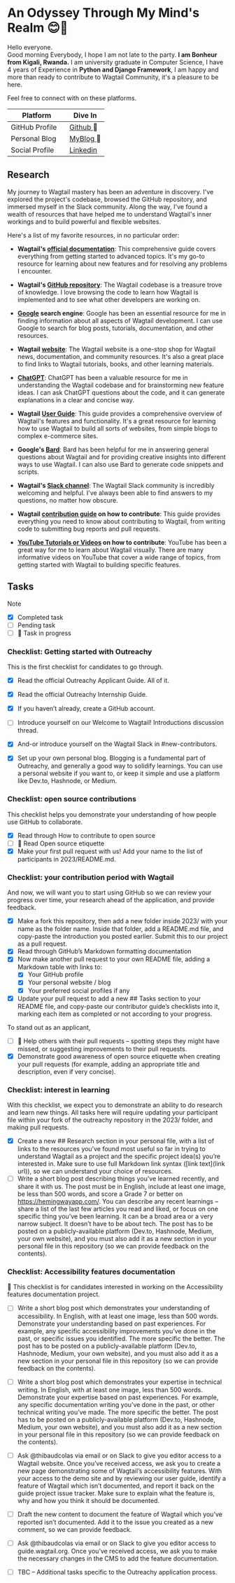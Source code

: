 # An Odyssey Through My Mind's Realm 😊🚀
Hello everyone.<br>
Good morning Everybody, I hope I am not late to the party. **I am Bonheur from Kigali, Rwanda.** I am university graduate in Computer Science, I have 4 years of Experience in **Python and Django Framework**, I am happy and more than ready to contribute to Wagtail Community, it's a pleasure to be here.

Feel free to connect with on these platforms.

| Platform                         | Dive In                                                     |
|----------------------------------|-------------------------------------------------------------|
| GitHub Profile&nbsp;&nbsp;&nbsp; | [Github ](https://github.com/Bonheur773)  🚀  |
| Personal Blog&nbsp;&nbsp;&nbsp;  | [MyBlog  ](https://bonheur.hashnode.dev/) 📝   |
| Social Profile&nbsp;&nbsp;&nbsp; | [Linkedin ](https://www.linkedin.com/in/ngezayo-bonheur-b35411183/)  |


## Research

My journey to Wagtail mastery has been an adventure in discovery. I've explored the project's codebase, browsed the GitHub repository, and immersed myself in the Slack community. Along the way, I've found a wealth of resources that have helped me to understand Wagtail's inner workings and to build powerful and flexible websites.

Here's a list of my favorite resources, in no particular order:

- **Wagtail's [official documentation](https://docs.wagtail.org/en/stable/getting_started/index.html)**: This comprehensive guide covers everything from getting started to advanced topics. It's my go-to resource for learning about new features and for resolving any problems I encounter. 

- **Wagtail's [GitHub repository](https://github.com/wagtail/wagtail)**: The Wagtail codebase is a treasure trove of knowledge. I love browsing the code to learn how Wagtail is implemented and to see what other developers are working on.

- **[Google](https://google.com) search engine**: Google has been an essential resource for me in finding information about all aspects of Wagtail development. I can use Google to search for blog posts, tutorials, documentation, and other resources.

- **Wagtail [website](https://wagtail.org/)**: The Wagtail website is a one-stop shop for Wagtail news, documentation, and community resources. It's also a great place to find links to Wagtail tutorials, books, and other learning materials.

- **[ChatGPT](https://chat.openai.com)**: ChatGPT has been a valuable resource for me in understanding the Wagtail codebase and for brainstorming new feature ideas. I can ask ChatGPT questions about the code, and it can generate explanations in a clear and concise way.

- **Wagtail [User Guide](https://guide.wagtail.org/en-latest/)**: This guide provides a comprehensive overview of Wagtail's features and functionality. It's a great resource for learning how to use Wagtail to build all sorts of websites, from simple blogs to complex e-commerce sites.
- **Google's [Bard](https://bard.google.com)**: Bard has been helpful for me in answering general questions about Wagtail and for providing creative insights into different ways to use Wagtail. I can also use Bard to generate code snippets and scripts.

- **Wagtail's [Slack channel](https://github.com/wagtail/wagtail/wiki/Slack)**: The Wagtail Slack community is incredibly welcoming and helpful. I've always been able to find answers to my questions, no matter how obscure.

- **Wagtail [contribution guide](https://github.com/wagtail/outreachy/blob/main/contributor-guide.md) on how to contribute**: This guide provides everything you need to know about contributing to Wagtail, from writing code to submitting bug reports and pull requests.

- **[YouTube Tutorials or Videos](https://www.youtube.com/@wagtail4333/videos) on how to contribute**: YouTube has been a great way for me to learn about Wagtail visually. There are many informative videos on YouTube that cover a wide range of topics, from getting started with Wagtail to building specific features.



## Tasks
> [!NOTE]
> - [x] Completed task
> - [ ] Pending task
> - [ ] 🚧 Task in progress

### **Checklist: Getting started with Outreachy** 
This is the first checklist for candidates to go through.

 - [x] Read the official Outreachy Applicant Guide. All of it.
 - [x] Read the official Outreachy Internship Guide.
 - [x] If you haven’t already, create a GitHub account.
 - [ ] Introduce yourself on our Welcome to Wagtail! Introductions discussion thread.
 - [x] And-or introduce yourself on the Wagtail Slack in #new-contributors.
 - [x] Set up your own personal blog. Blogging is a fundamental part of Outreachy, and generally a good way to solidify learnings. You can use a personal website if you want to, or keep it simple and use a platform like Dev.to, Hashnode, or Medium.


### **Checklist: open source contributions** 
This checklist helps you demonstrate your understanding of how people use GitHub to collaborate.

 - [x] Read through How to contribute to open source
 - [ ] 🚧 Read Open source etiquette
 - [x] Make your first pull request with us! Add your name to the list of participants in 2023/README.md.

### **Checklist: your contribution period with Wagtail**
And now, we will want you to start using GitHub so we can review your progress over time, your research ahead of the application, and provide feedback.

 - [x] Make a fork this repository, then add a new folder inside 2023/ with your name as the folder name. Inside that folder, add a README.md file, and copy-paste the introduction you posted earlier. Submit this to our project as a pull request.
 - [x] Read through GitHub’s Markdown formatting documentation
 - [x] Now make another pull request to your own README file, adding a Markdown table with links to:
   - [x] Your GitHub profile
   - [x] Your personal website / blog
   - [x] Your preferred social profiles if any
 - [x] Update your pull request to add a new ## Tasks section to your README file, and copy-paste our contributor guide’s checklists into it, marking each item as completed or not according to your progress.

To stand out as an applicant,

- [ ] 🚧 Help others with their pull requests – spotting steps they might have missed, or suggesting improvements to their pull requests.
- [x] Demonstrate good awareness of open source etiquette when creating your pull requests (for example, adding an appropriate title and description, even if very concise).

### **Checklist: interest in learning**
With this checklist, we expect you to demonstrate an ability to do research and learn new things. All tasks here will require updating your participant file within your fork of the outreachy repository in the 2023/ folder, and making pull requests.

- [x] Create a new ## Research section in your personal file, with a list of links to the resources you’ve found most useful so far in trying to understand Wagtail as a project and the specific project idea(s) you’re interested in. Make sure to use full Markdown link syntax ([link text](link url)), so we can understand your choice of resources.
- [ ] Write a short blog post describing things you’ve learned recently, and share it with us. The post must be in English, include at least one image, be less than 500 words, and score a Grade 7 or better on https://hemingwayapp.com/. You can describe any recent learnings – share a list of the last few articles you read and liked, or focus on one specific thing you’ve been learning. It can be a broad area or a very narrow subject. It doesn’t have to be about tech. The post has to be posted on a publicly-available platform (Dev.to, Hashnode, Medium, your own website), and you must also add it as a new section in your personal file in this repository (so we can provide feedback on the contents).

### **Checklist: Accessibility features documentation**
🚧 This checklist is for candidates interested in working on the Accessibility features documentation project.

- [ ] Write a short blog post which demonstrates your understanding of accessibility. In English, with at least one image, less than 500 words. Demonstrate your understanding based on past experiences. For example, any specific accessibility improvements you’ve done in the past, or specific issues you identified. The more specific the better. The post has to be posted on a publicly-available platform (Dev.to, Hashnode, Medium, your own website), and you must also add it as a new section in your personal file in this repository (so we can provide feedback on the contents).
- [ ] Write a short blog post which demonstrates your expertise in technical writing. In English, with at least one image, less than 500 words. Demonstrate your expertise based on past experiences. For example, any specific documentation writing you’ve done in the past, or other technical writing you’ve made. The more specific the better. The post has to be posted on a publicly-available platform (Dev.to, Hashnode, Medium, your own website), and you must also add it as a new section in your personal file in this repository (so we can provide feedback on the contents).
- [ ] Ask @thibaudcolas via email or on Slack to give you editor access to a Wagtail website. Once you’ve received access, we ask you to create a new page demonstrating some of Wagtail’s accessibility features.
 With your access to the demo site and by reviewing our user guide, identify a feature of Wagtail which isn’t documented, and report it back on the guide project issue tracker. Make sure to explain what the feature is, why and how you think it should be documented.
- [ ] Draft the new content to document the feature of Wagtail which you’ve reported isn’t documented. Add it to the issue you created as a new comment, so we can provide feedback.
- [ ] Ask @thibaudcolas via email or on Slack to give you editor access to guide.wagtail.org. Once you’ve received access, we ask you to make the necessary changes in the CMS to add the feature documentation.
- [ ] TBC – Additional tasks specific to the Outreachy application process.

      
